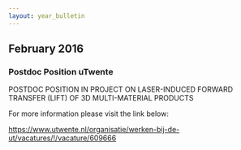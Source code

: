 ```yaml
---
layout: year_bulletin
---
```


## February 2016 

### Postdoc Position uTwente


POSTDOC POSITION IN PROJECT ON LASER-INDUCED FORWARD TRANSFER (LIFT) OF 3D MULTI-MATERIAL PRODUCTS

For more information please visit the link below:

https://www.utwente.nl/organisatie/werken-bij-de-ut/vacatures/!/vacature/609666